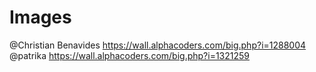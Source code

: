 # Images
@Christian Benavides https://wall.alphacoders.com/big.php?i=1288004 <br>
@patrika https://wall.alphacoders.com/big.php?i=1321259
